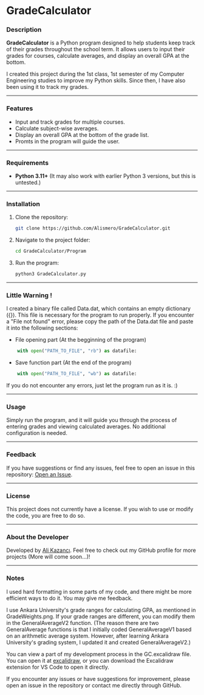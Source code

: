 # GradeCalculator

### Description

**GradeCalculator** is a Python program designed to help students keep track of their grades throughout the school term. It allows users to input their grades for courses, calculate averages, and display an overall GPA at the bottom. 

I created this project during the 1st class, 1st semester of my Computer Engineering studies to improve my Python skills. Since then, I have also been using it to track my grades.


---

### Features

- Input and track grades for multiple courses.
- Calculate subject-wise averages.
- Display an overall GPA at the bottom of the grade list.
- Promts in the program will guide the user.

---

### Requirements

- **Python 3.11+** (It may also work with earlier Python 3 versions, but this is untested.)

---

### Installation

1. Clone the repository:
   ```bash
   git clone https://github.com/Alismero/GradeCalculator.git
   ```
2. Navigate to the project folder:
   ```bash
   cd GradeCalculator/Program
   ```
3. Run the program:
   ```bash
   python3 GradeCalculator.py
   ```

---

### Little Warning !

I created a binary file called Data.dat, which contains an empty dictionary ({}). This file is necessary for the program to run properly. If you encounter a "File not found" error, please copy the path of the Data.dat file and paste it into the following sections:

- File opening part (At the begginning of the program)
```python
    with open("PATH_TO_FILE", "rb") as datafile:
```
- Save function part (At the end of the program)
```python
    with open("PATH_TO_FILE", "wb") as datafile:
```

If you do not encounter any errors, just let the program run as it is. :)

---

### Usage

Simply run the program, and it will guide you through the process of entering grades and viewing calculated averages. No additional configuration is needed.

---

### Feedback

If you have suggestions or find any issues, feel free to open an issue in this repository: [Open an Issue](https://github.com/Alismero/GradeCalculator/issues).

---

### License

This project does not currently have a license. If you wish to use or modify the code, you are free to do so.

---

### About the Developer

Developed by [Ali Kazancı](https://github.com/Alismero). Feel free to check out my GitHub profile for more projects (More will come soon...)!

---

### Notes
I used hard formatting in some parts of my code, and there might be more efficient ways to do it. You may give me feedback.

I use Ankara University's grade ranges for calculating GPA, as mentioned in GradeWeights.png. If your grade ranges are different, you can modify them in the GeneralAverageV2 function. (The reason there are two GeneralAverage functions is that I initially coded GeneralAverageV1 based on an arithmetic average system. However, after learning Ankara University's grading system, I updated it and created GeneralAverageV2.)

You can view a part of my development process in the GC.excalidraw file. You can open it at [excalidraw](www.excalidraw.com), or you can download the Excalidraw extension for VS Code to open it directly.

If you encounter any issues or have suggestions for improvement, please open an issue in the repository or contact me directly through GitHub.

